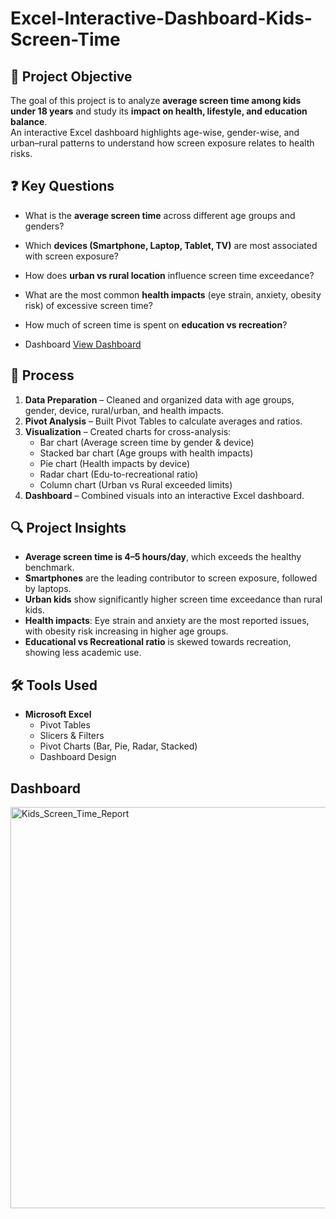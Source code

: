 # Excel-Interactive-Dashboard-Kids-Screen-Time

## 🎯 Project Objective
The goal of this project is to analyze **average screen time among kids under 18 years** and study its **impact on health, lifestyle, and education balance**.  
An interactive Excel dashboard highlights age-wise, gender-wise, and urban–rural patterns to understand how screen exposure relates to health risks.


## ❓ Key Questions
- What is the **average screen time** across different age groups and genders?  
- Which **devices (Smartphone, Laptop, Tablet, TV)** are most associated with screen exposure?  
- How does **urban vs rural location** influence screen time exceedance?  
- What are the most common **health impacts** (eye strain, anxiety, obesity risk) of excessive screen time?  
- How much of screen time is spent on **education vs recreation**?

- Dashboard <a href= "https://github.com/priyanka52002/Excel-Interactive-Dashboard-Kids-Screen-Time/blob/main/kids_Screen_time_Excel.xlsx">View Dashboard </a>


## 🔄 Process
1. **Data Preparation** – Cleaned and organized data with age groups, gender, device, rural/urban, and health impacts.  
2. **Pivot Analysis** – Built Pivot Tables to calculate averages and ratios.  
3. **Visualization** – Created charts for cross-analysis:  
   - Bar chart (Average screen time by gender & device)  
   - Stacked bar chart (Age groups with health impacts)  
   - Pie chart (Health impacts by device)  
   - Radar chart (Edu-to-recreational ratio)  
   - Column chart (Urban vs Rural exceeded limits)  
4. **Dashboard** – Combined visuals into an interactive Excel dashboard.  

## 🔍 Project Insights
- **Average screen time is 4–5 hours/day**, which exceeds the healthy benchmark.  
- **Smartphones** are the leading contributor to screen exposure, followed by laptops.  
- **Urban kids** show significantly higher screen time exceedance than rural kids.  
- **Health impacts**: Eye strain and anxiety are the most reported issues, with obesity risk increasing in higher age groups.  
- **Educational vs Recreational ratio** is skewed towards recreation, showing less academic use.  


## 🛠️ Tools Used
- **Microsoft Excel**  
  - Pivot Tables  
  - Slicers & Filters  
  - Pivot Charts (Bar, Pie, Radar, Stacked)  
  - Dashboard Design  

## Dashboard 
<img width="1864" height="642" alt="Kids_Screen_Time_Report" src="https://github.com/user-attachments/assets/2fd143c0-71e0-4d6f-85be-e563f95eeaae" />



